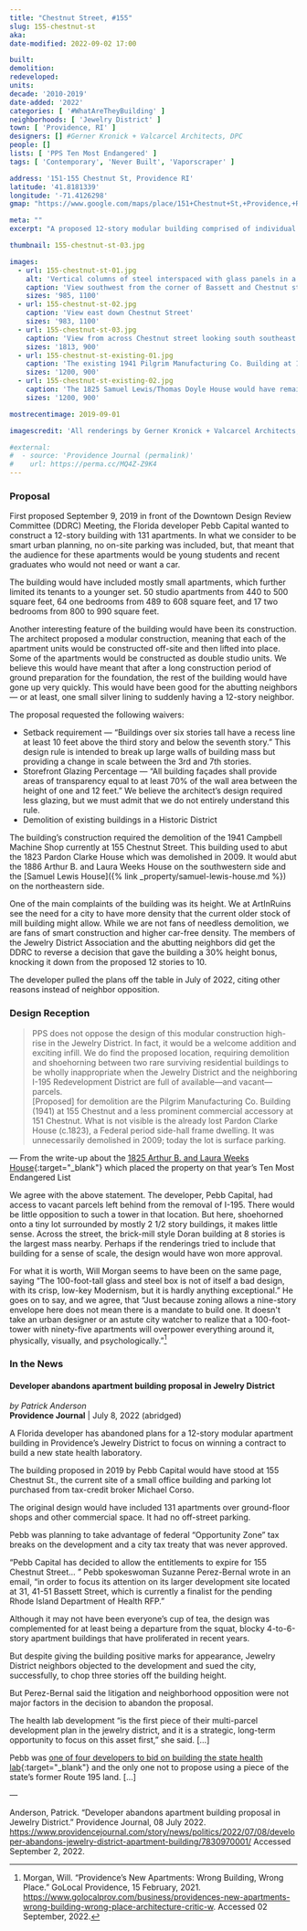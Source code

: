 ```yaml
---
title: "Chestnut Street, #155"
slug: 155-chestnut-st
aka:
date-modified: 2022-09-02 17:00

built:
demolition:
redeveloped:
units:
decade: '2010-2019'
date-added: '2022'
categories: [ '#WhatAreTheyBuilding' ]
neighborhoods: [ 'Jewelry District' ]
town: [ 'Providence, RI' ]
designers: [] #Gerner Kronick + Valcarcel Architects, DPC
people: []
lists: [ 'PPS Ten Most Endangered' ]
tags: [ 'Contemporary', 'Never Built', 'Vaporscraper' ]

address: '151-155 Chestnut St, Providence RI'
latitude: '41.8181339'
longitude: '-71.4126298'
gmap: "https://www.google.com/maps/place/151+Chestnut+St,+Providence,+RI+02903/@41.8181339,-71.4126298,17z/data=!3m1!4b1!4m5!3m4!1s0x89e4456b1583cf3b:0xf0272666caa1e96f!8m2!3d41.8181299!4d-71.4104411"

meta: ""
excerpt: "A proposed 12-story modular building comprised of individual apartments pre-built and stacked in place was designed but never built"

thumbnail: 155-chestnut-st-03.jpg

images:
  - url: 155-chestnut-st-01.jpg
    alt: 'Vertical columns of steel interspaced with glass panels in a repeating pattern. The ground floor was proposed to have some architectural detail, for mostly the building was raw industrial with exposed painted steel columns.'
    caption: 'View southwest from the corner of Bassett and Chestnut streets; The 1825 Arthur B. and Laura Weeks House is the 2 1/2 story brick building in the foreground.'
    sizes: '985, 1100'
  - url: 155-chestnut-st-02.jpg
    caption: 'View east down Chestnut Street'
    sizes: '983, 1100'
  - url: 155-chestnut-st-03.jpg
    caption: 'View from across Chestnut street looking south southeast'
    sizes: '1813, 900'
  - url: 155-chestnut-st-existing-01.jpg
    caption: 'The existing 1941 Pilgrim Manufacturing Co. Building at 155 Chestnut Street. The new tower would have demolished this building and occupied the parking lot currently in view, abutting the house in the background left (southern side), and demolishing the loading dock structure to the far right.'
    sizes: '1200, 900'
  - url: 155-chestnut-st-existing-02.jpg
    caption: 'The 1825 Samuel Lewis/Thomas Doyle House would have remained, but would have abutted the new building on its western side. Presumably the greenhouse addition would have been demolished as well.'
    sizes: '1200, 900'

mostrecentimage: 2019-09-01

imagescredit: 'All renderings by Gerner Kronick + Valcarcel Architects, DPC'

#external:
#  - source: 'Providence Journal (permalink)'
#    url: https://perma.cc/MQ4Z-Z9K4
---
```


### Proposal

First proposed September 9, 2019 in front of the Downtown Design Review Committee (<span class="abbr">DDRC</span>) Meeting, the Florida developer Pebb Capital wanted to construct a 12-story building with 131 apartments. In what we consider to be smart urban planning, no on-site parking was included, but, that meant that the audience for these apartments would be young students and recent graduates who would not need or want a car. 

The building would have included mostly small apartments, which further limited its tenants to a younger set. 50 studio apartments from 440 to 500 square feet, 64 one bedrooms from 489 to 608 square feet, and 17 two bedrooms from 800 to 990 square feet. 

Another interesting feature of the building would have been its construction. The architect proposed a modular construction, meaning that each of the apartment units would be constructed off-site and then lifted into place. Some of the apartments would be constructed as double studio units. We believe this would have meant that after a long construction period of ground preparation for the foundation, the rest of the building would have gone up very quickly. This would have been good for the abutting neighbors — or at least, one small silver lining to suddenly having a 12-story neighbor. 

The proposal requested the following waivers:
+ Setback requirement — “Buildings over six stories tall have a recess line at least 10 feet above the third story and below the seventh story.” This design rule is intended to break up large walls of building mass but providing a change in scale between the 3rd and 7th stories. 
+ Storefront Glazing Percentage — “All building façades shall provide areas of transparency equal to at least 70% of the
wall area between the height of one and 12 feet.” We believe the architect’s design required less glazing, but we must admit that we do not entirely understand this rule. 
+ Demolition of existing buildings in a Historic District

The building’s construction required the demolition of the 1941 Campbell Machine Shop currently at 155 Chestnut Street. This building used to abut the 1823 Pardon Clarke House which was demolished in 2009. It would abut the 1886 Arthur B. and Laura Weeks House on the southwestern side and the [Samuel Lewis House]({% link _property/samuel-lewis-house.md %}) on the northeastern side.

One of the main complaints of the building was its height. We at ArtInRuins see the need for a city to have more density that the current older stock of mill building might allow. While we are not fans of needless demolition, we are fans of smart construction and higher car-free density. The members of the Jewelry District Association and the abutting neighbors did get the <span class="abbr">DDRC</span> to reverse a decision that gave the building a 30% height bonus, knocking it down from the proposed 12 stories to 10. 

The developer pulled the plans off the table in July of 2022, citing other reasons instead of neighbor opposition. 


### Design Reception

> PPS does not oppose the design of this modular construction high-rise in the Jewelry District. In fact, it would be a welcome addition and exciting infill. We do find the proposed location, requiring demolition and shoehorning between two rare surviving residential buildings to be wholly inappropriate when the Jewelry District and the neighboring I-195 Redevelopment District are full of available—and vacant—parcels.  
[Proposed] for demolition are the Pilgrim Manufacturing Co. Building (1941) at 155 Chestnut and a less prominent commercial accessory at 151 Chestnut. What is not visible is the already lost Pardon Clarke House (c.1823), a Federal period side-hall frame dwelling. It was unnecessarily demolished in 2009; today the lot is surface parking.

— From the write-up about the [1825 Arthur B. and Laura Weeks House](//guide.ppsri.org/property/arthur-b-and-laura-weeks-house){:target="_blank"} which placed the property on that year’s Ten Most Endangered List

We agree with the above statement. The developer, Pebb Capital, had access to vacant parcels left behind from the removal of I-195. There would be little opposition to such a tower in that location. But here, shoehorned onto a tiny lot surrounded by mostly 2 1/2 story buildings, it makes little sense. Across the street, the brick-mill style Doran building at 8 stories is the largest mass nearby. Perhaps if the renderings tried to include that building for a sense of scale, the design would have won more approval. 

For what it is worth, Will Morgan seems to have been on the same page, saying “The 100-foot-tall glass and steel box is not of itself a bad design, with its crisp, low-key Modernism, but it is hardly anything exceptional.” He goes on to say, and we agree, that “Just because zoning allows a nine-story envelope here does not mean there is a mandate to build one. It doesn't take an urban designer or an astute city watcher to realize that a 100-foot-tower with ninety-five apartments will overpower everything around it, physically, visually, and psychologically.”[^1]

[^1]: Morgan, Will. “Providence’s New Apartments: Wrong Building, Wrong Place.” GoLocal Providence, 15 February, 2021. 
https://www.golocalprov.com/business/providences-new-apartments-wrong-building-wrong-place-architecture-critic-w. Accessed 02 September, 2022. 


### In the News

#### Developer abandons apartment building proposal in Jewelry District

_by Patrick Anderson_  
**Providence Journal** | July 8, 2022 (abridged)

A Florida developer has abandoned plans for a 12-story modular apartment building in Providence’s Jewelry District to focus on winning a contract to build a new state health laboratory.

The building proposed in 2019 by Pebb Capital would have stood at 155 Chestnut St., the current site of a small office building and parking lot purchased from tax-credit broker Michael Corso. 

The original design would have included 131 apartments over ground-floor shops and other commercial space. It had no off-street parking. 

Pebb was planning to take advantage of federal “Opportunity Zone” tax breaks on the development and a city tax treaty that was never approved.

“Pebb Capital has decided to allow the entitlements to expire for 155 Chestnut Street… ” Pebb spokeswoman Suzanne Perez-Bernal wrote in an email, “in order to focus its attention on its larger development site located at 31, 41-51 Bassett Street, which is currently a finalist for the pending Rhode Island Department of Health RFP.”

Although it may not have been everyone’s cup of tea, the design was complemented for at least being a departure from the squat, blocky 4-to-6-story apartment buildings that have proliferated in recent years.

But despite giving the building positive marks for appearance, Jewelry District neighbors objected to the development and sued the city, successfully, to chop three stories off the building height. 

But Perez-Bernal said the litigation and neighborhood opposition were not major factors in the decision to abandon the proposal. 

The health lab development “is the first piece of their multi-parcel development plan in the jewelry district, and it is a strategic, long-term opportunity to focus on this asset first,” she said. […]

Pebb was [one of four developers to bid on building the state health lab](//www.providencejournal.com/story/news/politics/2022/04/07/new-ri-state-health-lab-down-possible-sites-level-3-biosafety-facility/9500482002/){:target="_blank"} and the only one not to propose using a piece of the state’s former Route 195 land. […]

— 

Anderson, Patrick. “Developer abandons apartment building proposal in Jewelry District.” Providence Journal, 08 July 2022. https://www.providencejournal.com/story/news/politics/2022/07/08/developer-abandons-jewelry-district-apartment-building/7830970001/ Accessed September 2, 2022.
